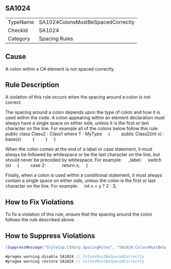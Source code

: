 ﻿## SA1024

<table>
<tr>
  <td>TypeName</td>
  <td>SA1024ColonsMustBeSpacedCorrectly</td>
</tr>
<tr>
  <td>CheckId</td>
  <td>SA1024</td>
</tr>
<tr>
  <td>Category</td>
  <td>Spacing Rules</td>
</tr>
</table>

## Cause

A colon within a C# element is not spaced correctly.

## Rule Description

A violation of this rule occurs when the spacing around a colon is not correct.

The spacing around a colon depends upon the type of colon and how it is used within the code. A colon appearing within an element declaration must always have a single space on either side, unless it is the first or last character on the line. For example all of the colons below follow this rule:
    public class Class2<T> : Class1 where T : MyType
    {
        public Class2(int x) : base(x)
        {
        }
    }



When the colon comes at the end of a label or case statement, it must always be followed by whitespace or be the last character on the line, but should never be preceded by whitespace. For example:
    _label:
    switch (x)
    {
        case 2: 
            return x;
    }



Finally, when a colon is used within a conditional statement, it must always contain a single space on either side, unless the colon is the first or last character on the line. For example:
    int x = y ? 2 : 3;



## How to Fix Violations

To fix a violation of this rule, ensure that the spacing around the colon follows the rule described above.

## How to Suppress Violations

```csharp
[SuppressMessage("StyleCop.CSharp.SpacingRules", "SA1024:ColonsMustBeSpacedCorrectly", Justification = "Reviewed.")]
```

```csharp
#pragma warning disable SA1024 // ColonsMustBeSpacedCorrectly
#pragma warning restore SA1024 // ColonsMustBeSpacedCorrectly
```
